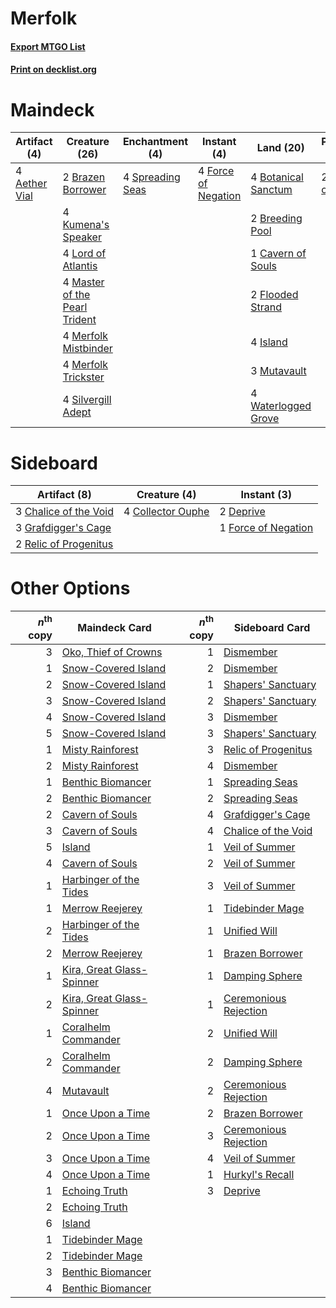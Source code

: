 # Merfolk

#### [Export MTGO List](../collection/Merfolk/Merfolk.txt)
#### [Print on decklist.org](http://decklist.org/?deckmain=4%09Aether%20Vial%0A4%09Botanical%20Sanctum%0A2%09Brazen%20Borrower%0A2%09Breeding%20Pool%0A1%09Cavern%20of%20Souls%0A2%09Flooded%20Strand%0A4%09Force%20of%20Negation%0A4%09Island%0A4%09Kumena's%20Speaker%0A4%09Lord%20of%20Atlantis%0A4%09Master%20of%20the%20Pearl%20Trident%0A4%09Merfolk%20Mistbinder%0A4%09Merfolk%20Trickster%0A3%09Mutavault%0A2%09Oko,%20Thief%20of%20Crowns%0A4%09Silvergill%20Adept%0A4%09Spreading%20Seas%0A4%09Waterlogged%20Grove&deckside=3%09Chalice%20of%20the%20Void%0A4%09Collector%20Ouphe%0A2%09Deprive%0A1%09Force%20of%20Negation%0A3%09Grafdigger's%20Cage%0A2%09Relic%20of%20Progenitus)
# Maindeck

|                                     Artifact (4)                                      |                                             Creature (26)                                              |                                      Enchantment (4)                                      |                                         Instant (4)                                          |                                          Land (20)                                           |                                        Planeswalker (2)                                         |
|---------------------------------------------------------------------------------------|--------------------------------------------------------------------------------------------------------|-------------------------------------------------------------------------------------------|----------------------------------------------------------------------------------------------|----------------------------------------------------------------------------------------------|-------------------------------------------------------------------------------------------------|
|4 [Aether Vial](http://gatherer.wizards.com/Pages/Card/Details.aspx?multiverseid=48146)|2 [Brazen Borrower](http://gatherer.wizards.com/Pages/Card/Details.aspx?multiverseid=473001)            |4 [Spreading Seas](http://gatherer.wizards.com/Pages/Card/Details.aspx?multiverseid=190405)|4 [Force of Negation](http://gatherer.wizards.com/Pages/Card/Details.aspx?multiverseid=464001)|4 [Botanical Sanctum](http://gatherer.wizards.com/Pages/Card/Details.aspx?multiverseid=417817)|2 [Oko, Thief of Crowns](http://gatherer.wizards.com/Pages/Card/Details.aspx?multiverseid=473159)|
|                                                                                       |4 [Kumena's Speaker](http://gatherer.wizards.com/Pages/Card/Details.aspx?multiverseid=435352)           |                                                                                           |                                                                                              |2 [Breeding Pool](http://gatherer.wizards.com/Pages/Card/Details.aspx?multiverseid=97088)     |                                                                                                 |
|                                                                                       |4 [Lord of Atlantis](http://gatherer.wizards.com/Pages/Card/Details.aspx?multiverseid=707)              |                                                                                           |                                                                                              |1 [Cavern of Souls](http://gatherer.wizards.com/Pages/Card/Details.aspx?multiverseid=278058)  |                                                                                                 |
|                                                                                       |4 [Master of the Pearl Trident](http://gatherer.wizards.com/Pages/Card/Details.aspx?multiverseid=438449)|                                                                                           |                                                                                              |2 [Flooded Strand](http://gatherer.wizards.com/Pages/Card/Details.aspx?multiverseid=405098)   |                                                                                                 |
|                                                                                       |4 [Merfolk Mistbinder](http://gatherer.wizards.com/Pages/Card/Details.aspx?multiverseid=439823)         |                                                                                           |                                                                                              |4 [Island](http://gatherer.wizards.com/Pages/Card/Details.aspx?multiverseid=439857)           |                                                                                                 |
|                                                                                       |4 [Merfolk Trickster](http://gatherer.wizards.com/Pages/Card/Details.aspx?multiverseid=442944)          |                                                                                           |                                                                                              |3 [Mutavault](http://gatherer.wizards.com/Pages/Card/Details.aspx?multiverseid=370733)        |                                                                                                 |
|                                                                                       |4 [Silvergill Adept](http://gatherer.wizards.com/Pages/Card/Details.aspx?multiverseid=139682)           |                                                                                           |                                                                                              |4 [Waterlogged Grove](http://gatherer.wizards.com/Pages/Card/Details.aspx?multiverseid=464198)|                                                                                                 |


# Sideboard

|                                          Artifact (8)                                          |                                        Creature (4)                                        |                                         Instant (3)                                          |
|------------------------------------------------------------------------------------------------|--------------------------------------------------------------------------------------------|----------------------------------------------------------------------------------------------|
|3 [Chalice of the Void](http://gatherer.wizards.com/Pages/Card/Details.aspx?multiverseid=442211)|4 [Collector Ouphe](http://gatherer.wizards.com/Pages/Card/Details.aspx?multiverseid=464107)|2 [Deprive](http://gatherer.wizards.com/Pages/Card/Details.aspx?multiverseid=193519)          |
|3 [Grafdigger's Cage](http://gatherer.wizards.com/Pages/Card/Details.aspx?multiverseid=278452)  |                                                                                            |1 [Force of Negation](http://gatherer.wizards.com/Pages/Card/Details.aspx?multiverseid=464001)|
|2 [Relic of Progenitus](http://gatherer.wizards.com/Pages/Card/Details.aspx?multiverseid=174824)|                                                                                            |                                                                                              |


# Other Options

|*n*<sup>th</sup> copy|                                           Maindeck Card                                           |*n*<sup>th</sup> copy|                                         Sideboard Card                                         |
|--------------------:|---------------------------------------------------------------------------------------------------|--------------------:|------------------------------------------------------------------------------------------------|
|                    3|[Oko, Thief of Crowns](http://gatherer.wizards.com/Pages/Card/Details.aspx?multiverseid=473159)    |                    1|[Dismember](http://gatherer.wizards.com/Pages/Card/Details.aspx?multiverseid=382182)            |
|                    1|[Snow-Covered Island](http://gatherer.wizards.com/Pages/Card/Details.aspx?multiverseid=121130)     |                    2|[Dismember](http://gatherer.wizards.com/Pages/Card/Details.aspx?multiverseid=382182)            |
|                    2|[Snow-Covered Island](http://gatherer.wizards.com/Pages/Card/Details.aspx?multiverseid=121130)     |                    1|[Shapers' Sanctuary](http://gatherer.wizards.com/Pages/Card/Details.aspx?multiverseid=435362)   |
|                    3|[Snow-Covered Island](http://gatherer.wizards.com/Pages/Card/Details.aspx?multiverseid=121130)     |                    2|[Shapers' Sanctuary](http://gatherer.wizards.com/Pages/Card/Details.aspx?multiverseid=435362)   |
|                    4|[Snow-Covered Island](http://gatherer.wizards.com/Pages/Card/Details.aspx?multiverseid=121130)     |                    3|[Dismember](http://gatherer.wizards.com/Pages/Card/Details.aspx?multiverseid=382182)            |
|                    5|[Snow-Covered Island](http://gatherer.wizards.com/Pages/Card/Details.aspx?multiverseid=121130)     |                    3|[Shapers' Sanctuary](http://gatherer.wizards.com/Pages/Card/Details.aspx?multiverseid=435362)   |
|                    1|[Misty Rainforest](http://gatherer.wizards.com/Pages/Card/Details.aspx?multiverseid=405102)        |                    3|[Relic of Progenitus](http://gatherer.wizards.com/Pages/Card/Details.aspx?multiverseid=174824)  |
|                    2|[Misty Rainforest](http://gatherer.wizards.com/Pages/Card/Details.aspx?multiverseid=405102)        |                    4|[Dismember](http://gatherer.wizards.com/Pages/Card/Details.aspx?multiverseid=382182)            |
|                    1|[Benthic Biomancer](http://gatherer.wizards.com/Pages/Card/Details.aspx?multiverseid=457176)       |                    1|[Spreading Seas](http://gatherer.wizards.com/Pages/Card/Details.aspx?multiverseid=190405)       |
|                    2|[Benthic Biomancer](http://gatherer.wizards.com/Pages/Card/Details.aspx?multiverseid=457176)       |                    2|[Spreading Seas](http://gatherer.wizards.com/Pages/Card/Details.aspx?multiverseid=190405)       |
|                    2|[Cavern of Souls](http://gatherer.wizards.com/Pages/Card/Details.aspx?multiverseid=278058)         |                    4|[Grafdigger's Cage](http://gatherer.wizards.com/Pages/Card/Details.aspx?multiverseid=278452)    |
|                    3|[Cavern of Souls](http://gatherer.wizards.com/Pages/Card/Details.aspx?multiverseid=278058)         |                    4|[Chalice of the Void](http://gatherer.wizards.com/Pages/Card/Details.aspx?multiverseid=442211)  |
|                    5|[Island](http://gatherer.wizards.com/Pages/Card/Details.aspx?multiverseid=439857)                  |                    1|[Veil of Summer](http://gatherer.wizards.com/Pages/Card/Details.aspx?multiverseid=466952)       |
|                    4|[Cavern of Souls](http://gatherer.wizards.com/Pages/Card/Details.aspx?multiverseid=278058)         |                    2|[Veil of Summer](http://gatherer.wizards.com/Pages/Card/Details.aspx?multiverseid=466952)       |
|                    1|[Harbinger of the Tides](http://gatherer.wizards.com/Pages/Card/Details.aspx?multiverseid=433017)  |                    3|[Veil of Summer](http://gatherer.wizards.com/Pages/Card/Details.aspx?multiverseid=466952)       |
|                    1|[Merrow Reejerey](http://gatherer.wizards.com/Pages/Card/Details.aspx?multiverseid=438453)         |                    1|[Tidebinder Mage](http://gatherer.wizards.com/Pages/Card/Details.aspx?multiverseid=438462)      |
|                    2|[Harbinger of the Tides](http://gatherer.wizards.com/Pages/Card/Details.aspx?multiverseid=433017)  |                    1|[Unified Will](http://gatherer.wizards.com/Pages/Card/Details.aspx?multiverseid=193456)         |
|                    2|[Merrow Reejerey](http://gatherer.wizards.com/Pages/Card/Details.aspx?multiverseid=438453)         |                    1|[Brazen Borrower](http://gatherer.wizards.com/Pages/Card/Details.aspx?multiverseid=473001)      |
|                    1|[Kira, Great Glass-Spinner](http://gatherer.wizards.com/Pages/Card/Details.aspx?multiverseid=74445)|                    1|[Damping Sphere](http://gatherer.wizards.com/Pages/Card/Details.aspx?multiverseid=443101)       |
|                    2|[Kira, Great Glass-Spinner](http://gatherer.wizards.com/Pages/Card/Details.aspx?multiverseid=74445)|                    1|[Ceremonious Rejection](http://gatherer.wizards.com/Pages/Card/Details.aspx?multiverseid=417613)|
|                    1|[Coralhelm Commander](http://gatherer.wizards.com/Pages/Card/Details.aspx?multiverseid=193651)     |                    2|[Unified Will](http://gatherer.wizards.com/Pages/Card/Details.aspx?multiverseid=193456)         |
|                    2|[Coralhelm Commander](http://gatherer.wizards.com/Pages/Card/Details.aspx?multiverseid=193651)     |                    2|[Damping Sphere](http://gatherer.wizards.com/Pages/Card/Details.aspx?multiverseid=443101)       |
|                    4|[Mutavault](http://gatherer.wizards.com/Pages/Card/Details.aspx?multiverseid=370733)               |                    2|[Ceremonious Rejection](http://gatherer.wizards.com/Pages/Card/Details.aspx?multiverseid=417613)|
|                    1|[Once Upon a Time](http://gatherer.wizards.com/Pages/Card/Details.aspx?multiverseid=473131)        |                    2|[Brazen Borrower](http://gatherer.wizards.com/Pages/Card/Details.aspx?multiverseid=473001)      |
|                    2|[Once Upon a Time](http://gatherer.wizards.com/Pages/Card/Details.aspx?multiverseid=473131)        |                    3|[Ceremonious Rejection](http://gatherer.wizards.com/Pages/Card/Details.aspx?multiverseid=417613)|
|                    3|[Once Upon a Time](http://gatherer.wizards.com/Pages/Card/Details.aspx?multiverseid=473131)        |                    4|[Veil of Summer](http://gatherer.wizards.com/Pages/Card/Details.aspx?multiverseid=466952)       |
|                    4|[Once Upon a Time](http://gatherer.wizards.com/Pages/Card/Details.aspx?multiverseid=473131)        |                    1|[Hurkyl's Recall](http://gatherer.wizards.com/Pages/Card/Details.aspx?multiverseid=135260)      |
|                    1|[Echoing Truth](http://gatherer.wizards.com/Pages/Card/Details.aspx?multiverseid=405212)           |                    3|[Deprive](http://gatherer.wizards.com/Pages/Card/Details.aspx?multiverseid=193519)              |
|                    2|[Echoing Truth](http://gatherer.wizards.com/Pages/Card/Details.aspx?multiverseid=405212)           |                     |                                                                                                |
|                    6|[Island](http://gatherer.wizards.com/Pages/Card/Details.aspx?multiverseid=439857)                  |                     |                                                                                                |
|                    1|[Tidebinder Mage](http://gatherer.wizards.com/Pages/Card/Details.aspx?multiverseid=438462)         |                     |                                                                                                |
|                    2|[Tidebinder Mage](http://gatherer.wizards.com/Pages/Card/Details.aspx?multiverseid=438462)         |                     |                                                                                                |
|                    3|[Benthic Biomancer](http://gatherer.wizards.com/Pages/Card/Details.aspx?multiverseid=457176)       |                     |                                                                                                |
|                    4|[Benthic Biomancer](http://gatherer.wizards.com/Pages/Card/Details.aspx?multiverseid=457176)       |                     |                                                                                                |

